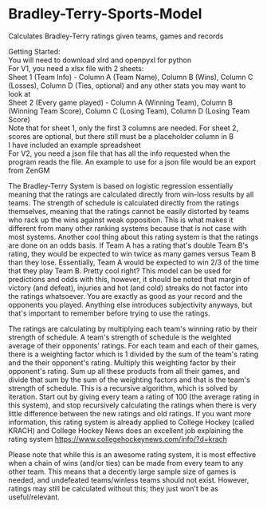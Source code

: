 # Bradley-Terry-Sports-Model
Calculates Bradley-Terry ratings given teams, games and records

Getting Started: \
You will need to download xlrd and openpyxl for python \
For V1, you need a xlsx file with 2 sheets: \
Sheet 1 (Team Info) - Column A (Team Name), Column B (Wins), Column C (Losses), Column D (Ties, optional) and any other stats you may want to look at \
Sheet 2 (Every game played) - Column A (Winning Team), Column B (Winning Team Score), Column C (Losing Team), Column D (Losing Team Score) \
Note that for sheet 1, only the first 3 columns are needed. For sheet 2, scores are optional, but there still must be a placeholder column in B \
I have included an example spreadsheet \
For V2, you need a json file that has all the info requested when the program reads the file. An example to use for a json file would be an export from ZenGM

The Bradley-Terry System is based on logistic regression essentially meaning that the ratings are calculated directly from win-loss results by all teams.  The strength of schedule is calculated directly from the ratings themselves, meaning that the ratings cannot be easily distorted by teams who rack up the wins against weak opposition.  This is what makes it different from many other ranking systems because that is not case with most systems.  Another cool thing about this rating system is that the ratings are done on an odds basis.  If Team A has a rating that's double Team B's rating, they would be expected to win twice as many games versus Team B than they lose.  Essentially, Team A would be expected to win 2/3 of the time that they play Team B. Pretty cool right?  This model can be used for predictions and odds with this, however, it should be noted that margin of victory (and defeat), injuries and hot (and cold) streaks do not factor into the ratings whatsoever.  You are exactly as good as your record and the opponents you played.  Anything else introduces subjectivity anyways, but that's important to remember before trying to use the ratings.

The ratings are calculating by multiplying each team's winning ratio by their strength of schedule.  A team's strength of schedule is the weighted average of their opponents' ratings.  For each team and each of their games, there is a weighting factor which is 1 divided by the sum of the team's rating and the their opponent's rating.  Multiply this weighting factor by their opponent's rating.  Sum up all these products from all their games, and divide that sum by the sum of the weighting factors and that is the team's strength of schedule.  This is a recursive algorithm, which is solved by iteration.  Start out by giving every team a rating of 100 (the average rating in this system), and stop recursively calculating the ratings when there is very little difference between the new ratings and old ratings.  If you want more information, this rating system is already applied to College Hockey (called KRACH) and College Hockey News does an excellent job explaining the rating system https://www.collegehockeynews.com/info/?d=krach

Please note that while this is an awesome rating system, it is most effective when a chain of wins (and/or ties) can be made from every team to any other team.  This means that a decently large sample size of games is needed, and undefeated teams/winless teams should not exist.  However, ratings may still be calculated without this; they just won't be as useful/relevant.
